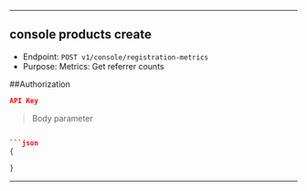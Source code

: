 
----------------------------------------------------------------------------------
## console products create
* Endpoint: `POST v1/console/registration-metrics`
* Purpose: Metrics: Get referrer counts

##Authorization

```json
API Key
```

> Body parameter

```json

```json
{
    
}
```
----------------------------------------------------------------------------------